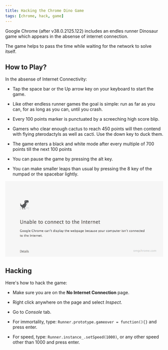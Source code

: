 ```yaml
---
title: Hacking the Chrome Dino Game
tags: [chrome, hack, game]
---
```


Google Chrome (after v38.0.2125.122) includes an endles runner Dinosaur game which appears in the absense of internet connection.

The game helps to pass the time while waiting for the network to solve itself.

## How to Play?
In the absense of Internet Connectivity:

- Tap the space bar or the Up arrow key on your keyboard to start the game.

- Like other endless runner games the goal is simple: run as far as you can, for as long as you can, until you crash.

- Every 100 points marker is punctuated by a screeching high score blip.

- Gamers who clear enough cactus to reach 450 points will then contend with flying pterodactyls as well as cacti.
  Use the down key to duck them.

- The game enters a black and white mode after every multiple of 700 points till the next 100 points

- You can pause the game by pressing the alt key.

- You can make smaller leaps than usual by pressing the 8 key of the numpad or the spacebar lightly.

![Chrome Dino](/images/chromeDino.gif)

## Hacking

Here's how to hack the game:

- Make sure you are on the **No Internet Connection** page.

- Right click anywhere on the page and select *Inspect*.

- Go to *Console* tab.

- For immortality, type: `Runner.prototype.gameover = function(){}` and press enter.

- For speed, type: `Runner.instance_.setSpeed(1000)`, or any other speed other than 1000 and press enter.